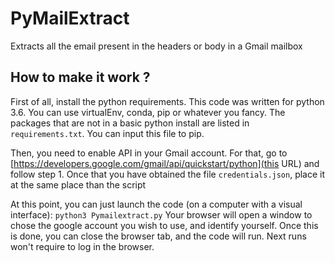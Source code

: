 # PyMailExtract
Extracts all the email present in the headers or body in a Gmail mailbox

## How to make it work ?
First of all, install the python requirements. This code was written for python 3.6. You can use virtualEnv, conda, pip or whatever you fancy. The packages that are not in a basic python install are listed in `requirements.txt`. You can input this file to pip.

Then, you need to enable API in your Gmail account.
For that, go to [https://developers.google.com/gmail/api/quickstart/python](this URL) and follow step 1.
Once that you have obtained the file `credentials.json`, place it at the same place than the script

At this point, you can just launch the code (on a computer with a visual interface):
`python3 Pymailextract.py` 
Your browser will open a window to chose the google account you wish to use, and identify yourself.
Once this is done, you can close the browser tab, and the code will run. Next runs won't require to log in the browser.